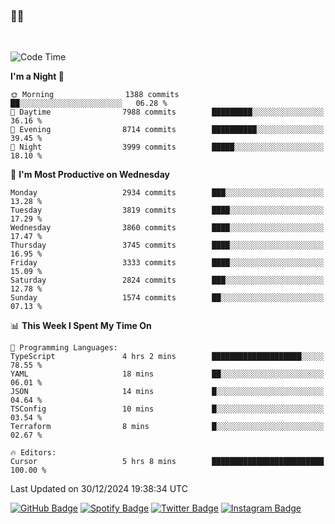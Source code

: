 ### 🤙🍺

<!-- <a href="https://github-readme-stats.vercel.app/api?username=hzak2xx&count_private=true&show_icons=true&theme=dracula">
  <img align="center" src="https://github-readme-stats.vercel.app/api?username=hzak2xx&count_private=true&show_icons=true&theme=dracula" />
</a>
</br> -->
</br>

<!--START_SECTION:waka-->
![Code Time](http://img.shields.io/badge/Code%20Time-3%2C674%20hrs%2053%20mins-blue)

**I'm a Night 🦉** 

```text
🌞 Morning                1388 commits        ██░░░░░░░░░░░░░░░░░░░░░░░   06.28 % 
🌆 Daytime                7988 commits        █████████░░░░░░░░░░░░░░░░   36.16 % 
🌃 Evening                8714 commits        ██████████░░░░░░░░░░░░░░░   39.45 % 
🌙 Night                  3999 commits        █████░░░░░░░░░░░░░░░░░░░░   18.10 % 
```
📅 **I'm Most Productive on Wednesday** 

```text
Monday                   2934 commits        ███░░░░░░░░░░░░░░░░░░░░░░   13.28 % 
Tuesday                  3819 commits        ████░░░░░░░░░░░░░░░░░░░░░   17.29 % 
Wednesday                3860 commits        ████░░░░░░░░░░░░░░░░░░░░░   17.47 % 
Thursday                 3745 commits        ████░░░░░░░░░░░░░░░░░░░░░   16.95 % 
Friday                   3333 commits        ████░░░░░░░░░░░░░░░░░░░░░   15.09 % 
Saturday                 2824 commits        ███░░░░░░░░░░░░░░░░░░░░░░   12.78 % 
Sunday                   1574 commits        ██░░░░░░░░░░░░░░░░░░░░░░░   07.13 % 
```


📊 **This Week I Spent My Time On** 

```text
💬 Programming Languages: 
TypeScript               4 hrs 2 mins        ████████████████████░░░░░   78.55 % 
YAML                     18 mins             ██░░░░░░░░░░░░░░░░░░░░░░░   06.01 % 
JSON                     14 mins             █░░░░░░░░░░░░░░░░░░░░░░░░   04.64 % 
TSConfig                 10 mins             █░░░░░░░░░░░░░░░░░░░░░░░░   03.54 % 
Terraform                8 mins              █░░░░░░░░░░░░░░░░░░░░░░░░   02.67 % 

🔥 Editors: 
Cursor                   5 hrs 8 mins        █████████████████████████   100.00 % 
```


 Last Updated on 30/12/2024 19:38:34 UTC
<!--END_SECTION:waka-->

[![GitHub Badge](https://img.shields.io/badge/GitHub-100000?style=for-the-badge&logo=github&logoColor=white)](https://github.com/hzak2xx)
[![Spotify Badge](https://img.shields.io/badge/Spotify-1ED760?&style=for-the-badge&logo=spotify&logoColor=white)](https://open.spotify.com/user/uf90s6sbbh75a1mt44clkhkvf)
[![Twitter Badge](https://img.shields.io/badge/Twitter-1DA1F2?style=for-the-badge&logo=twitter&logoColor=white)](https://twitter.com/hzak2xx)
[![Instagram Badge](https://img.shields.io/badge/Instagram-E4405F?style=for-the-badge&logo=instagram&logoColor=white)](https://www.instagram.com/hzak2xx/)
